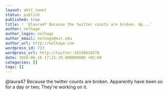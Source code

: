 ```yaml
---
layout: aktt_tweet
status: publish
published: true
title: ! '@laura47 Because the twitter counts are broken. Ap...'
author: nelhage
author_login: nelhage
author_email: nelhage@mit.edu
author_url: http://nelhage.com
wordpress_id: 723
wordpress_url: http://twitter-16336018378
date: 2010-06-16 17:21:29.000000000 +02:00
categories: []
tags: []
---
```

@laura47 Because the twitter counts are broken. Apparently have been so for a day or two; They're working on it.
